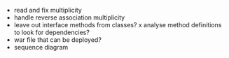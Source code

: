 - read and fix multiplicity 
- handle reverse association multiplicity
- leave out interface methods from classes?
x analyse method definitions to look for dependencies?
- war file that can be deployed?
- sequence diagram
